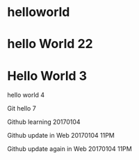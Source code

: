 # helloworld
# hello World 22
# Hello World 3
hello world 4

Git hello 7

Github learning 20170104

Github update in Web 20170104 11PM

Github update again in Web 20170104 11PM


